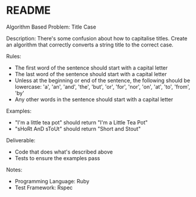 # README

Algorithm Based Problem: Title Case

Description: There's some confusion about how to capitalise titles.
Create an algorithm that correctly converts a string title to the correct case.

Rules:
- The first word of the sentence should start with a capital letter
- The last word of the sentence should start with a capital letter
- Unless at the beginning or end of the sentence, the following should be lowercase: 'a', 'an', 'and', 'the', 'but', 'or', 'for', 'nor', 'on', 'at', 'to', 'from', 'by'
- Any other words in the sentence should start with a capital letter

Examples:
- "I'm a little tea pot" should return "I'm a Little Tea Pot"
- "sHoRt AnD sToUt" should return "Short and Stout"

Deliverable:
- Code that does what's described above
- Tests to ensure the examples pass

Notes:
- Programming Language: Ruby
- Test Framework: Rspec
